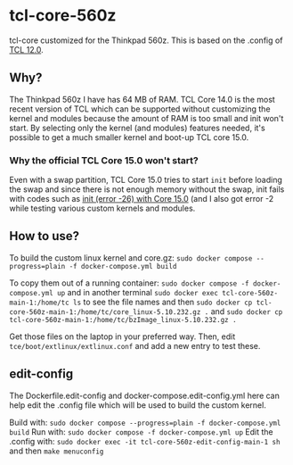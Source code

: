 # tcl-core-560z
tcl-core customized for the Thinkpad 560z. This is based on the .config of 
[TCL 12.0](http://tinycorelinux.net/12.x/x86/release/src/kernel/config-5.10.3-tinycore).

## Why?
The Thinkpad 560z I have has 64 MB of RAM. TCL Core 14.0 is the most recent version of TCL which can be 
supported without customizing the kernel and modules because the amount of RAM is too small and init won't 
start. By selecting only the kernel (and modules) features needed, it's possible to get a much smaller kernel 
and boot-up TCL core 15.0.

### Why the official TCL Core 15.0 won't start?
Even with a swap partition, TCL Core 15.0 tries to start `init` before loading the swap and since there is 
not enough memory without the swap, init fails with codes such as 
[init (error -26) with Core 15.0](https://forum.tinycorelinux.net/index.php/topic,27458.0.html) (and I also
got error -2 while testing various custom kernels and modules.

## How to use?
To build the custom linux kernel and core.gz: 
`sudo docker compose --progress=plain -f docker-compose.yml build`

To copy them out of a running container: 
`sudo docker compose -f docker-compose.yml up` and in another terminal 
`sudo docker exec tcl-core-560z-main-1:/home/tc ls` to see the file names and then 
`sudo docker cp tcl-core-560z-main-1:/home/tc/core_linux-5.10.232.gz .` and 
`sudo docker cp tcl-core-560z-main-1:/home/tc/bzImage_linux-5.10.232.gz .`

Get those files on the laptop in your preferred way. 
Then, edit `tce/boot/extlinux/extlinux.conf` and add a new entry to test these.

## edit-config
The Dockerfile.edit-config and docker-compose.edit-config.yml here can help edit the .config file which will 
be used to build the custom kernel.

Build with: `sudo docker compose --progress=plain -f docker-compose.yml build`
Run with: `sudo docker compose -f docker-compose.yml up`
Edit the .config with: `sudo docker exec -it tcl-core-560z-edit-config-main-1 sh` and then `make menuconfig`
